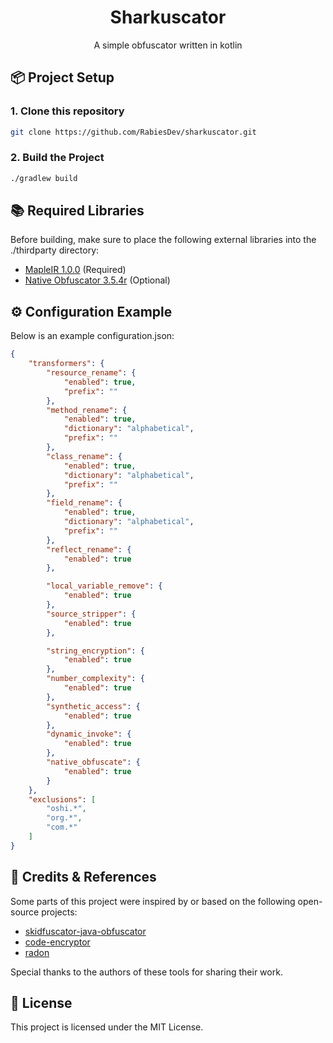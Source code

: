 <h1 align="center">Sharkuscator</h1>
<p align="center">A simple obfuscator written in kotlin</p>

## 📦 Project Setup
### 1. Clone this repository
```bash
git clone https://github.com/RabiesDev/sharkuscator.git
```

### 2. Build the Project
```bash
./gradlew build
```

## 📚 Required Libraries
Before building, make sure to place the following external libraries into the ./thirdparty directory:

* [MapleIR 1.0.0](https://github.com/LLVM-but-worse/maple-ir/releases/tag/1.0.0-SNAPSHOT-1) (Required)
* [Native Obfuscator 3.5.4r](https://github.com/radioegor146/native-obfuscator/releases/tag/3.5.4r) (Optional)

## ⚙️ Configuration Example
Below is an example configuration.json:

```json
{
    "transformers": {
        "resource_rename": {
            "enabled": true,
            "prefix": ""
        },
        "method_rename": {
            "enabled": true,
            "dictionary": "alphabetical",
            "prefix": ""
        },
        "class_rename": {
            "enabled": true,
            "dictionary": "alphabetical",
            "prefix": ""
        },
        "field_rename": {
            "enabled": true,
            "dictionary": "alphabetical",
            "prefix": ""
        },
        "reflect_rename": {
            "enabled": true
        },

        "local_variable_remove": {
            "enabled": true
        },
        "source_stripper": {
            "enabled": true
        },

        "string_encryption": {
            "enabled": true
        },
        "number_complexity": {
            "enabled": true
        },
        "synthetic_access": {
            "enabled": true
        },
        "dynamic_invoke": {
            "enabled": true
        },
        "native_obfuscate": {
            "enabled": true
        }
    },
    "exclusions": [
        "oshi.*",
        "org.*",
        "com.*"
    ]
}
```

## 🔗 Credits & References
Some parts of this project were inspired by or based on the following open-source projects:

* [skidfuscator-java-obfuscator](https://github.com/skidfuscatordev/skidfuscator-java-obfuscator)
* [code-encryptor](https://github.com/4ra1n/code-encryptor)
* [radon](https://github.com/ItzSomebody/radon)

Special thanks to the authors of these tools for sharing their work.

## 📄 License
This project is licensed under the MIT License.
